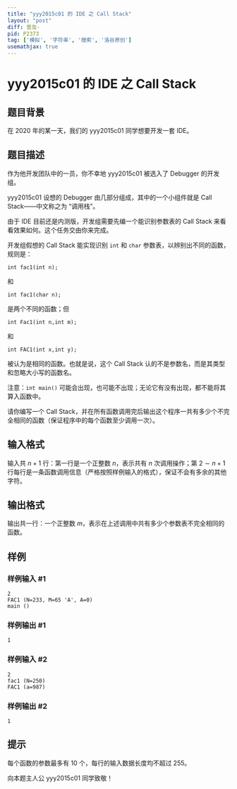 ```yaml
---
title: "yyy2015c01 的 IDE 之 Call Stack"
layout: "post"
diff: 普及-
pid: P2373
tag: ['模拟', '字符串', '搜索', '洛谷原创']
usemathjax: true
---
```


# yyy2015c01 的 IDE 之 Call Stack
## 题目背景

在 2020 年的某一天，我们的 yyy2015c01 同学想要开发一套 IDE。

## 题目描述

作为他开发团队中的一员，你不幸地 yyy2015c01 被选入了 Debugger 的开发组。

yyy2015c01 设想的 Debugger 由几部分组成，其中的一个小组件就是 Call Stack——中文称之为 “调用栈”。

由于 IDE 目前还是内测版，开发组需要先编一个能识别参数表的 Call Stack 来看看效果如何。这个任务交由你来完成。

开发组假想的 Call Stack 能实现识别 `int` 和 `char` 参数表，以辨别出不同的函数，规则是：

```
int fac1(int n);
```

和

```
int fac1(char n);
```

是两个不同的函数；但

```
int Fac1(int n,int m);
```

和

```
int FAC1(int x,int y);
```

被认为是相同的函数。也就是说，这个 Call Stack 认的不是参数名，而是其类型和忽略大小写的函数名。

注意：`int main()` 可能会出现，也可能不出现；无论它有没有出现，都不能将其算入函数中。

请你编写一个 Call Stack，并在所有函数调用完后输出这个程序一共有多少个不完全相同的函数（保证程序中的每个函数至少调用一次）。

## 输入格式

输入共 $n + 1$ 行：第一行是一个正整数 $n$，表示共有 $n$ 次调用操作；第 $2 \sim n+1$ 行每行是一条函数调用信息（严格按照样例输入的格式），保证不会有多余的其他字符。

## 输出格式

输出共一行：一个正整数 $m$，表示在上述调用中共有多少个参数表不完全相同的函数。

## 样例

### 样例输入 #1
```
2
FAC1 (N=233, M=65 'A', A=0)
main ()

```
### 样例输出 #1
```
1

```
### 样例输入 #2
```
2
fac1 (N=250)
FAC1 (a=987)

```
### 样例输出 #2
```
1

```
## 提示

每个函数的参数最多有 $10$ 个，每行的输入数据长度均不超过 $255$。

向本题主人公 yyy2015c01 同学致敬！

